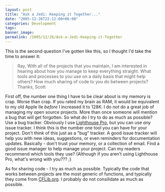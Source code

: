 ```yaml
---
layout: post
title: "Ask a Jedi: Keeping it Together..."
date: "2005-12-26T22:12:00+06:00"
categories: Development 
tags: 
banner_image: 
permalink: /2005/12/26/Ask-a-Jedi-Keeping-it-Together
---
```


This is the second question I've gotten like this, so I thought I'd take the time to answer it:

<blockquote>
Ray, With all of the projects that you maintain, I am interested in hearing about how you manage to keep everything straight.  What tools and processes to you use on a daily basis that might help others?  How much sharing of code to you do between projects?  Thanks, Scott
</blockquote>

First off, the number one thing I have to be clear about is my memory is crap. Worse than crap. If you rated my brain as RAM, it would be equivalent to my old Apple IIe <i>before</i> I increased it to 128K. I do <i>not</i> do a great job of managing my open source projects. More than once someone will mention a bug that will get forgotten. So what do I try to do as much as possible? Use a bug tracker. Obviously I use <a href="http://ray.camdenfamily.com/projects/lhp">Lighthouse Pro</a>, but you can use <i>any</i> issue tracker. I think this is the number one tool you can have for your project. Don't think of this just as a "bug" tracker. A good issue tracker will help you with new ideas, suggestions, or even reminders for documentation updates. Basically - don't trust your memory, or a collection of email. Find a good issue manager to help manage your project. Can my readers recommend which tools they use? (Although if you aren't using Lighthouse Pro, what's wrong with you??? ;)

As for sharing code - I try as much as possible. Typically the code that works between projects are the most generic of functions, and typically they come from <a href="http://www.cflib.org">CFLib.org</a>. I probably do not consilidate as much as possible.
